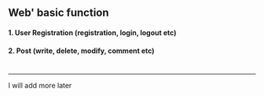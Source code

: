## Web' basic function 
#### 1. User Registration (registration, login, logout etc)
#### 2. Post (write, delete, modify, comment etc)
#
#
#
#
#
--------------
I will add more later
